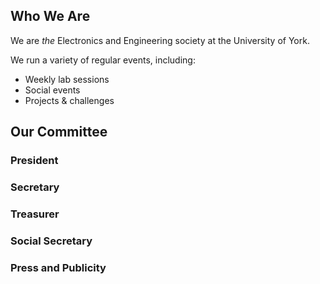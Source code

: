 ## Who We Are
We are _the_ Electronics and Engineering society at the University of York.

We run a variety of regular events, including:

- Weekly lab sessions 
- Social events
- Projects & challenges

## Our Committee 

### President

### Secretary

### Treasurer

### Social Secretary

### Press and Publicity


